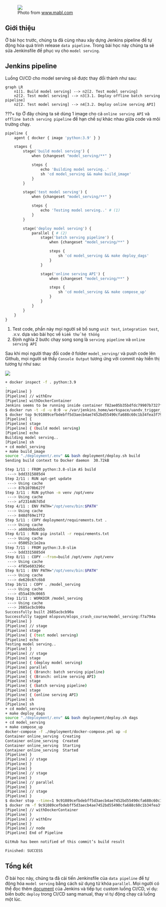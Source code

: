 <figure>
    <img src="../../../assets/images/mlops-crash-course/ci-cd/ci-cd-meo.jpg" loading="lazy"/>
    <figcaption>Photo from <a href="https://www.mabl.com/blog/using-mocks-for-testing-development-cicd-pipeline/">www.mabl.com</a></figcaption>
</figure>

## Giới thiệu
Ở bài học trước, chúng ta đã cùng nhau xây dựng Jenkins pipeline để tự động hóa quá trình release `data pipeline`. Trong bài học này chúng ta sẽ sửa Jenkinsfile để phục vụ cho `model serving`.

## Jenkins pipeline
Luồng CI/CD cho model serving sẽ được thay đổi thành như sau:

```mermaid
graph LR
    n1[1. Build model serving] --> n2[2. Test model serving]
    n2[2. Test model serving] --> n3[3.1. Deploy offline batch serving pipeline]
    n2[2. Test model serving] --> n4[3.2. Deploy online serving API]
```

???+ tip
    Ở đây chúng ta sẽ dùng 1 image cho cả `online serving API` và `offline batch serving pipeline` để hạn chế sự khác nhau giữa code và môi trường chạy.

```py title="Jenkinsfile" linenums="1"
pipeline {
    agent { docker { image 'python:3.9' } }

    stages {
        stage('build model serving') {
            when {changeset "model_serving/**" }

            steps {
                echo 'Building model serving..'
                sh 'cd model_serving && make build_image'
            }
        }

        stage('test model serving') {
            when {changeset "model_serving/**" }

            steps {
                echo 'Testing model serving..' # (1)
            }
        }

        stage('deploy model serving') {
            parallel { # (2)
                stage('batch serving pipeline') {
                    when {changeset "model_serving/**" }

                    steps {
                        sh 'cd model_serving && make deploy_dags'
                    }
                }

                stage('online serving API') {
                    when {changeset "model_serving/**" }

                    steps {
                        sh 'cd model_serving && make compose_up'
                    }
                }
            }
        }
    }
}
```

1. Test code, phần này mọi người sẽ bổ sung `unit test`, `integration test`, .v.v. dựa vào bài học về `kiểm thử hệ thống`
2. Định nghĩa 2 bước chạy song song là `serving pipeline` và `online serving API`

Sau khi mọi người thay đổi code ở folder `model_serving/` và push code lên Github, mọi người sẽ thấy `Console Output` tương ứng với commit này hiển thị tương tự như sau:

<img src="../../../assets/images/mlops-crash-course/ci-cd/jenkins-output-model-serving.png" loading="lazy" />

```bash
+ docker inspect -f . python:3.9
.
[Pipeline] }
[Pipeline] // withEnv
[Pipeline] withDockerContainer
Jenkins seems to be running inside container f82ae05b35bdfdc79907b7327f7f5c3da79a5f55b2e530bd4fdcf9abc3c6a4bc
$ docker run -t -d -u 0:0 -w /var/jenkins_home/workspace/uandv_trigger_model_serving_cicd --volumes-from f82ae05b35bdfdc79907b7327f7f5c3da79a5f55b2e530bd4fdcf9abc3c6a4bc -e ******** -e ******** -e ******** -e ******** -e ******** -e ******** -e ******** -e ******** -e ******** -e ******** -e ******** -e ******** -e ******** -e ******** -e ******** -e ******** -e ******** -e ******** -e ******** -e ******** -e ******** -e ******** -e ******** -e ******** -e ******** -e ******** -e ******** -e ******** -e ******** -e ******** -e ******** -e ******** python:3.9 cat
$ docker top 9c91089cefbdebff5d3aecb4ae7452bd55490cfa688c60c1b34fea3f794065e5 -eo pid,comm
[Pipeline] {
[Pipeline] stage
[Pipeline] { (build model serving)
[Pipeline] echo
Building model serving..
[Pipeline] sh
+ cd model_serving
+ make build_image
source "./deployment/.env" && bash deployment/deploy.sh build
Sending build context to Docker daemon  30.72kB

Step 1/11 : FROM python:3.8-slim AS build
 ---> bdd3315885d4
Step 2/11 : RUN apt-get update
 ---> Using cache
 ---> 87b1070b627f
Step 3/11 : RUN python -m venv /opt/venv
 ---> Using cache
 ---> af2314d67d5d
Step 4/11 : ENV PATH="/opt/venv/bin:$PATH"
 ---> Using cache
 ---> 848df69e17f2
Step 5/11 : COPY deployment/requirements.txt .
 ---> Using cache
 ---> a608d0dedd5b
Step 6/11 : RUN pip install -r requirements.txt
 ---> Using cache
 ---> 050052c1e2ea
Step 7/11 : FROM python:3.8-slim
 ---> bdd3315885d4
Step 8/11 : COPY --from=build /opt/venv /opt/venv
 ---> Using cache
 ---> 4f85e603296c
Step 9/11 : ENV PATH="/opt/venv/bin:$PATH"
 ---> Using cache
 ---> de620c67c6b8
Step 10/11 : COPY . /model_serving
 ---> Using cache
 ---> d55a439c0665
Step 11/11 : WORKDIR /model_serving
 ---> Using cache
 ---> 2685acbcb90a
Successfully built 2685acbcb90a
Successfully tagged mlopsvn/mlops_crash_course/model_serving:f7a794a
[Pipeline] }
[Pipeline] // stage
[Pipeline] stage
[Pipeline] { (test model serving)
[Pipeline] echo
Testing model serving..
[Pipeline] }
[Pipeline] // stage
[Pipeline] stage
[Pipeline] { (deploy model serving)
[Pipeline] parallel
[Pipeline] { (Branch: batch serving pipeline)
[Pipeline] { (Branch: online serving API)
[Pipeline] stage
[Pipeline] { (batch serving pipeline)
[Pipeline] stage
[Pipeline] { (online serving API)
[Pipeline] sh
[Pipeline] sh
+ cd model_serving
+ make deploy_dags
source "./deployment/.env" && bash deployment/deploy.sh dags
+ cd model_serving
+ make compose_up
docker-compose -f ./deployment/docker-compose.yml up -d
Container online_serving  Creating
Container online_serving  Created
Container online_serving  Starting
Container online_serving  Started
[Pipeline] }
[Pipeline] // stage
[Pipeline] }
[Pipeline] }
[Pipeline] // stage
[Pipeline] }
[Pipeline] // parallel
[Pipeline] }
[Pipeline] // stage
[Pipeline] }
$ docker stop --time=1 9c91089cefbdebff5d3aecb4ae7452bd55490cfa688c60c1b34fea3f794065e5
$ docker rm -f 9c91089cefbdebff5d3aecb4ae7452bd55490cfa688c60c1b34fea3f794065e5
[Pipeline] // withDockerContainer
[Pipeline] }
[Pipeline] // withEnv
[Pipeline] }
[Pipeline] // node
[Pipeline] End of Pipeline

GitHub has been notified of this commit’s build result

Finished: SUCCESS
```

## Tổng kết
Ở bài học này, chúng ta đã cải tiến Jenkinsfile của `data pipeline` để tự động hóa `model serving` bằng cách sử dụng từ khóa `parallel`.
Mọi người có thể đọc thêm [document](https://www.jenkins.io/doc/) của Jenkins và tiếp tục custom luồng CI/CD, ví dụ: biến bước `deploy` trong CI/CD sang manual, thay vì tự động chạy cả luồng một lúc. 